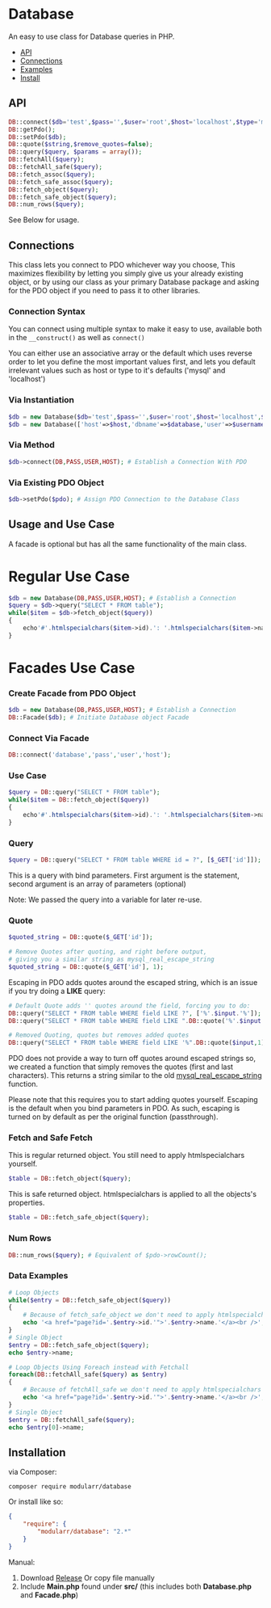 # Database

An easy to use class for Database queries in PHP.

- [API](#api)
- [Connections](#connections)
- [Examples](#data-examples)
- [Install](#installation)

## API
```php
DB::connect($db='test',$pass='',$user='root',$host='localhost',$type='mysql');
DB::getPdo();
DB::setPdo($db);
DB::quote($string,$remove_quotes=false);
DB::query($query, $params = array());
DB::fetchAll($query);
DB::fetchAll_safe($query);
DB::fetch_assoc($query);
DB::fetch_safe_assoc($query);
DB::fetch_object($query);
DB::fetch_safe_object($query);
DB::num_rows($query);
```

See Below for usage.

## Connections

This class lets you connect to PDO whichever way you choose, This maximizes flexibility by letting you simply give us your already existing object, or by using our class as your primary Database package and asking for the PDO object if you need to pass it to other libraries.


### Connection Syntax

You can connect using multiple syntax to make it easy to use, available both in the `__construct()` as well as `connect()`

You can either use an associative array or the default which uses reverse order to let you define the most important values first, and lets you default irrelevant values such as host or type to it's defaults ('mysql' and 'localhost')

### Via Instantiation

```php
$db = new Database($db='test',$pass='',$user='root',$host='localhost',$type='mysql'); # Default Syntax
$db = new Database(['host'=>$host,'dbname'=>$database,'user'=>$username,'pass'=>$password]); # Alternative Syntax
```

### Via Method

```php
$db->connect(DB,PASS,USER,HOST); # Establish a Connection With PDO
```

### Via Existing PDO Object

```php
$db->setPdo($pdo); # Assign PDO Connection to the Database Class
```

## Usage and Use Case

A facade is optional but has all the same functionality of the main class.

# Regular Use Case

```php
$db = new Database(DB,PASS,USER,HOST); # Establish a Connection
$query = $db->query("SELECT * FROM table");
while($item = $db->fetch_object($query))
{
    echo'#'.htmlspecialchars($item->id).': '.htmlspecialchars($item->name).'<br>';
}
```

# Facades Use Case

### Create Facade from PDO Object

```php
$db = new Database(DB,PASS,USER,HOST); # Establish a Connection
DB::Facade($db); # Initiate Database object Facade
```

### Connect Via Facade

```php
DB::connect('database','pass','user','host');
```

### Use Case

```php
$query = DB::query("SELECT * FROM table");
while($item = DB::fetch_object($query))
{
    echo'#'.htmlspecialchars($item->id).': '.htmlspecialchars($item->name).'<br>';
}
```

### Query
```php
$query = DB::query("SELECT * FROM table WHERE id = ?", [$_GET['id']]);
```

This is a query with bind parameters.
First argument is the statement, second argument is an array of parameters (optional)

Note: We passed the query into a variable for later re-use.

### Quote
```php
$quoted_string = DB::quote($_GET['id']);
```

```php
# Remove Quotes after quoting, and right before output,
# giving you a similar string as mysql_real_escape_string
$quoted_string = DB::quote($_GET['id'], 1);
```

Escaping in PDO adds quotes around the escaped string, which is an issue if you try doing a **LIKE** query:

```php
# Default Quote adds '' quotes around the field, forcing you to do:
DB::query("SELECT * FROM table WHERE field LIKE ?", ['%'.$input.'%']);
DB::query("SELECT * FROM table WHERE field LIKE ".DB::quote('%'.$input.'%'));

# Removed Quoting, quotes but removes added quotes
DB::query("SELECT * FROM table WHERE field LIKE '%".DB::quote($input,1)."%'";
```

PDO does not provide a way to turn off quotes around escaped strings so, we created a function that simply removes the quotes (first and last characters).
This returns a string similar to the old [mysql_real_escape_string](http://php.net/manual/en/function.mysql-real-escape-string.php) function.

Please note that this requires you to start adding quotes yourself. Escaping is the default when you bind parameters in PDO.
As such, escaping is turned on by default as per the original function (passthrough).

### Fetch and **Safe Fetch**
This is regular returned object. You still need to apply htmlspecialchars yourself.
```php
$table = DB::fetch_object($query);
```

This is safe returned object. htmlspecialchars is applied to all the objects's properties.
```php
$table = DB::fetch_safe_object($query);
```

### Num Rows
```php
DB::num_rows($query); # Equivalent of $pdo->rowCount();
```

### Data Examples
```php
# Loop Objects
while($entry = DB::fetch_safe_object($query))
{
	# Because of fetch_safe_object we don't need to apply htmlspecialchars
    echo '<a href="page?id='.$entry->id.'">'.$entry->name.'</a><br />';
}
# Single Object
$entry = DB::fetch_safe_object($query);
echo $entry->name;

# Loop Objects Using Foreach instead with Fetchall
foreach(DB::fetchAll_safe($query) as $entry)
{
	# Because of fetchAll_safe we don't need to apply htmlspecialchars
    echo '<a href="page?id='.$entry->id.'">'.$entry->name.'</a><br />';
}
# Single Object
$entry = DB::fetchAll_safe($query);
echo $entry[0]->name;
```

## Installation

via Composer:

    composer require modularr/database

Or install like so:
```json
{
    "require": {
        "modularr/database": "2.*"
    }
}
```

Manual:

1. Download [Release](https://github.com/Modularr/Database/releases) Or copy file manually
2. Include **Main.php** found under **src/** (this includes both **Database.php** and **Facade.php**)

